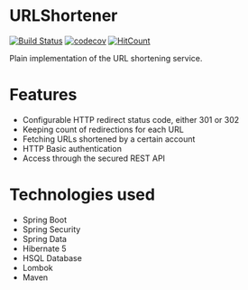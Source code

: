 # URLShortener

[![Build Status](https://travis-ci.org/riguron/URLShortener.svg?branch=master)](https://travis-ci.org/riguron/URLShortener)
[![codecov](https://codecov.io/gh/riguron/URLShortener/branch/master/graph/badge.svg)](https://codecov.io/gh/riguron/URLShortener)
[![HitCount](http://hits.dwyl.io/riguron/URLShortener.svg)](http://hits.dwyl.io/riguron/URLShortener)

Plain implementation of the URL shortening service.

# Features

- Configurable HTTP redirect status code, either 301 or 302
- Keeping count of redirections for each URL
- Fetching URLs shortened by a certain account
- HTTP Basic authentication
- Access through the secured REST API

# Technologies used

- Spring Boot
- Spring Security
- Spring Data 
- Hibernate 5
- HSQL Database
- Lombok
- Maven
